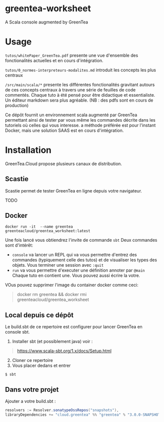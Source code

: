 # greentea-worksheet

A Scala console augmented by GreenTea

# Usage

`tutos/whitePaper_GreenTea.pdf` presente une vue d'ensemble des fonctionalités actuelles et en cours d'intégration.

`tutos/0_normes-interpreteurs-modalites.md` introduit les concepts les plus centraux

`/src/main/scala/*` presente les différentes fonctionalités gravitant autours de ces concepts centraux à travers une série de feuilles de code commentés.  Chaque tuto à été pensé pour être didactique et essentialiste. Un éditeur markdown sera plus agréable. (NB : des pdfs sont en cours de production)

Ce dépôt fournit un environnement scala augmenté par GreenTea permettant ainsi de tester par vous même les commandes décrite dans les tutoriels où celles qui vous interesse. a méthode préférée est pour l'instant Docker, mais une solution SAAS est en cours d'intégration.

# Installation

GreenTea.Cloud propose plusieurs canaux de distribution.

## Scastie

Scastie permet de tester GreenTea en ligne depuis votre navigateur.

TODO

## Docker

```
docker run -it  --name greentea greenteacloud/greentea_worksheet:latest
```

Une fois lancé vous obtiendrez l'invite de commande `sbt`
Deux commandes sont d'intérêt:

- `console` va lancer un REPL qui va vous permettre d'entrez des commandes (typiquement celle des tutos) et de visualiser les types des objets. Vous terminer une session avec `:quit`
- `run` va vous permettre d'executer une définition annoter par `@main` Chaque tuto en contient une. Vous pouvez aussi écrire la votre.

VOus pouvez supprimer l'image du container docker comme ceci:
> docker rm greentea && docker rmi greenteacloud/greentea_worksheet


## Local depuis ce dépôt

Le build.sbt de ce repertoire est configurer pour lancer GreenTea en console sbt.

1. Installer sbt (et possiblement java) voir :
> https://www.scala-sbt.org/1.x/docs/Setup.html
2. Cloner ce repertoire
3. Vous placer dedans et entrer
```
$ sbt
```

## Dans votre projet

Ajouter a votre build.sbt :

```scala
resolvers := Resolver.sonatypeOssRepos("snapshots"),
libraryDependencies += "cloud.greentea" %% "greentea" % "3.0.0-SNAPSHOT"
```
